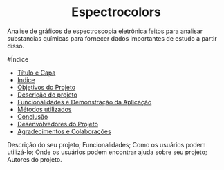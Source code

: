 # <h1 align="center"> Espectrocolors </h1>
Analise de gráficos de espectroscopia eletrônica feitos para analisar substancias químicas para fornecer dados importantes de estudo a partir disso.

#Índice
* [Título e Capa](#Titulo-e-Imagem-de-capa)
* [Indice](#índice)
* [Objetivos do Projeto](#Objetivos-do-projeto)
* [Descrição do projeto](#Descrição-do-projeto)
* [Funcionalidades e Demonstração da Aplicação](#Funcionalidades-e-Demonstração-da-Aplicação)
* [Métodos utilizados](#Métodos-utilizados)
* [Conclusão](#Conclusão)
* [Desenvolvedores do Projeto](#Desenvolvedores-do-projeto)
* [Agradecimentos e Colaborações](#Agradecimentos-e-colaborações)

Descrição do seu projeto;
Funcionalidades;
Como os usuários podem utilizá-lo;
Onde os usuários podem encontrar ajuda sobre seu projeto;
Autores do projeto.
